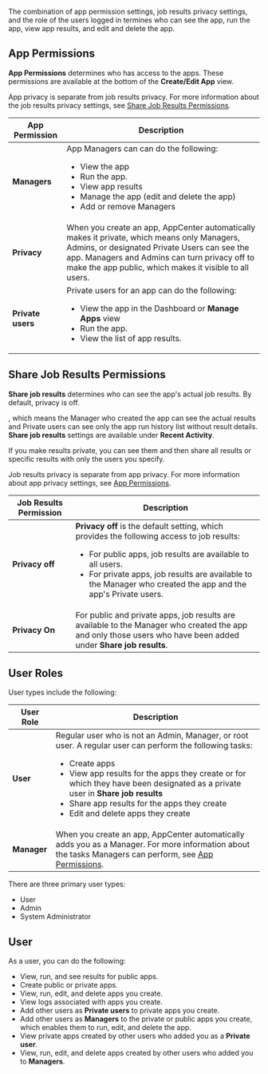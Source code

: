 The combination of app permission settings, job results privacy settings, and the role of the users logged in termines who can see the app, run the app, view app results, and edit and delete the app.

## App Permissions

**App Permissions** determines who has access to the apps. These permissions are available at the bottom of the **Create/Edit App** view.

App privacy is separate from job results privacy. For more information about the job results privacy settings, see [Share Job Results Permissions](#share-job-results-permissions).

| App Permission| Description |
| ------------- | ------------- |
| **Managers**  | App Managers can can do the following: <ul><li>View the app</li><li>Run the app.</li><li>View app results</li><li>Manage the app (edit and delete the app)</li><li>Add or remove Managers</li></ul>|
| **Privacy**  | When you create an app, AppCenter automatically makes it private, which means only Managers, Admins, or designated Private Users can see the app. Managers and Admins can turn privacy off to make the app public, which makes it visible to all users. |
| **Private users** | Private users for an app can do the following: <ul><li>View the app in the Dashboard or **Manage Apps** view</li><li>Run the app.</li><li>View the list of app results.</li></ul>|

## Share Job Results Permissions

**Share job results** determines who can see the app's actual job results. By default, privacy is off.

, which means the Manager who created the app can see the actual results and Private users can see only the app run history list without result details. **Share job results** settings are available under **Recent Activity**.

If you make results private, you can see them and then share all results or specific results with only the users you specify. 

Job results privacy is separate from app privacy. For more information about app privacy settings, see [App Permissions](#app-permissions).

| Job Results Permission| Description |
| ------------- | ------------- |
| **Privacy off**  | **Privacy off** is the default setting, which provides the following access to job results: <ul><li>For public apps, job results are available to all users.</li><li> For private apps, job results are available to the Manager who created the app and the app's Private users.</li></ul> |
| **Privacy On**  | For public and private apps, job results are available to the Manager who created the app and only those users who have been added under **Share job results**. |

## User Roles

User types include the following:

| User  Role| Description |
| ------------- | ------------- |
| **User** | Regular user who is not an Admin, Manager, or root user. A regular user can perform the following tasks:<ul><li>Create apps</li><li>View app results for the apps they create or for which they have been designated as a private user in **Share job results**</li><li>Share app results for the apps they create</li><li>Edit and delete apps they create</li>
| **Manager**  | When you create an app, AppCenter automatically adds you as a Manager. For more information about the tasks Managers can perform, see [App Permissions](#app-permissions).

There are three primary user types:

* User
* Admin
* System Administrator

## User

As a user, you can do the following:
* View, run, and see results for public apps.
* Create public or private apps.
* View, run, edit, and delete apps you create. 
* View logs associated with apps you create. 
* Add other users as **Private users** to private apps you create.
* Add other users as **Managers** to the private or public apps you create, which enables them to run, edit, and delete the app.
* View private apps created by other users who added you as a **Private user**.
* View, run, edit, and delete apps created by other users who added you to **Managers**.
